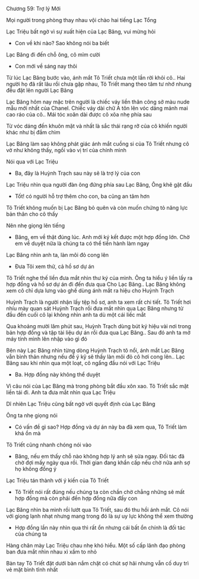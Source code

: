 




Chương 59: Trợ lý Mới

Mọi người trong phòng thay nhau vội chào hai tiếng Lạc Tổng

Lạc Triệu bất ngờ vì sự xuất hiện của Lạc Băng, vui mừng hỏi

- Con về khi nào? Sao không nói ba biết

Lạc Băng đi đến chỗ ông, cô mỉm cười

- Con mới về sáng nay thôi

Từ lúc Lạc Băng bước vào, ánh mắt Tô Triết chưa một lần rời khỏi cô.. Hai người họ đã rất lâu rồi chưa gặp nhau, Tô Triết mang theo tâm tư nhớ nhung đều đặt lên người Lạc Băng

Lạc Băng hôm nay mặc trên người là chiếc váy liền thân công sở màu nude mẫu mới nhất của Chanel. Chiếc váy dài chữ A tôn lên vóc dáng mảnh mai cao ráo của cô.. Mái tóc xoăn dài được cô xõa nhẹ phía sau


Từ vóc dáng đến khuôn mặt và nhất là sắc thái rạng rỡ của cô khiến người khác như bị đắm chìm

Lạc Băng làm sao không phát giác ánh mắt cuồng si của Tô Triết nhưng cô vờ như không thấy, ngồi vào vị trí của chính mình

Nói qua với Lạc Triệu

- Ba, đây là Huỳnh Trạch sau này sẽ là trợ lý của con

Lạc Triệu nhìn qua người đàn ông đứng phía sau Lạc Băng, Ông khẽ gật đầu

- Tốt! có người hỗ trợ thêm cho con, ba cũng an tâm hơn

Tô Triết không muốn bị Lạc Băng bỏ quên và còn muốn chứng tỏ năng lực bản thân cho cô thấy

Nên nhẹ giọng lên tiếng

- Băng, em về thật đúng lúc. Anh mới ký kết được một hợp đồng lớn. Chờ em về duyệt nữa là chúng ta có thể tiến hành làm ngay

Lạc Băng nhìn anh ta, làn môi đỏ cong lên

- Đưa Tôi xem thử, cả hồ sơ dự án


Tô Triết nghe thế liền đưa mắt nhìn thư ký của mình. Ông ta hiểu ý liền lấy ra hợp đồng và hồ sơ dự án đi đến đưa qua Cho Lạc Băng.. Lạc Băng không xem cô chỉ dựa lưng vào ghế dùng ánh mắt ra hiệu cho Huỳnh Trạch

Huỳnh Trạch là người nhận lấy tệp hồ sơ, anh ta xem rất chi tiết. Tô Triết hơi nhíu mày quan sát Huỳnh Trạch rồi đưa mắt nhìn qua Lạc Băng nhưng từ đầu đến cuối cô lại không nhìn anh ta dù một cái liếc mắt

Qua khoảng mười lăm phút sau, Huỳnh Trạch dùng bút ký hiệu vài nơi trong bản hợp đồng và tập tài liệu dự án rồi đưa qua Lạc Băng.. Sau đó anh ta mở máy tính mình lên nhập vào gì đó

Bên này Lạc Băng nhìn từng dòng Huỳnh Trạch tô nổi, ánh mắt Lạc Băng vẫn bình thản nhưng nếu để ý kỹ sẽ thấy làn môi đỏ cô hơi cong lên.. Lạc Băng sau khi nhìn qua một loạt, cô ngẩng đầu nói với Lạc Triệu

- Ba. Hợp đồng này không thể duyệt

Vì câu nói của Lạc Băng mà trong phòng bắt đầu xôn xao. Tô Triết sắc mặt liền tái đi. Anh ta đưa mắt nhìn qua Lạc Triệu

Dĩ nhiên Lạc Triệu cũng bất ngờ với quyết định của Lạc Băng

Ông ta nhẹ giọng nói

- Có vấn đề gì sao? Hợp đồng và dự án này ba đã xem qua, Tô Triết làm khá ổn mà

Tô Triết cũng nhanh chóng nói vào

- Băng, nếu em thấy chỗ nào không hợp lý anh sẽ sửa ngay. Đối tác đã chờ đợi mấy ngày qua rồi. Thời gian đang khẩn cấp nếu chờ nữa anh sợ họ không đồng ý

Lạc Triệu tán thành với ý kiến của Tô Triết

- Tô Triết nói rất đúng nếu chúng ta còn chần chờ chẳng những sẽ mất hợp đồng mà còn phải đền hợp đồng nữa đấy con

Lạc Băng nhìn ba mình rồi lướt qua Tô Triết, sau đó thu hồi ánh mắt. Cô nói với giọng lạnh nhạt nhưng mang trong đó là sự uy lực không thể xem thường

- Hợp đồng lần này nhìn qua thì rất ổn nhưng cái bất ổn chính là đối tác của chúng ta

Hàng chân mày Lạc Triệu chau nhẹ khó hiểu. Một số cấp lãnh đạo phòng ban đưa mắt nhìn nhau xì xầm to nhỏ

Bàn tay Tô Triết đặt dưới bàn nắm chặt có chút sợ hãi nhưng vẫn cố duy trì vẻ mặt bình tĩnh nhất




